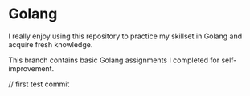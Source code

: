 # Golang
I really enjoy using this repository to practice my skillset in Golang and acquire fresh knowledge.

This branch contains basic Golang assignments I completed for self-improvement.

// first test commit

